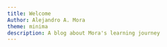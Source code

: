 ```yaml
---
title: Welcome
Author: Alejandro A. Mora
theme: minima
description: A blog about Mora's learning journey
---
```



